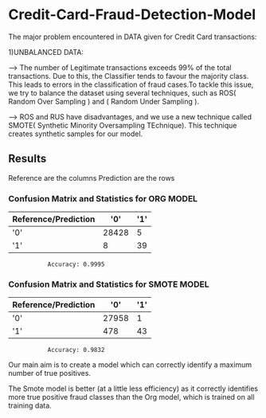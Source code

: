 # Credit-Card-Fraud-Detection-Model

The major problem encountered in DATA given for Credit Card transactions:

1)UNBALANCED DATA:

-->
The number of Legitimate transactions exceeds 99% of the total transactions. Due to this, the Classifier tends to
favour the majority class. This leads to errors in the classification of fraud cases.To tackle this issue, we try
to balance the dataset using several techniques, such as ROS( Random Over Sampling ) and ( Random Under Sampling ).

-->
ROS and RUS have disadvantages, and we use a new technique called SMOTE( Synthetic Minority Oversampling TEchnique).
This technique creates synthetic samples for our model.

## Results
Reference are the columns
Prediction are the rows

### Confusion Matrix and Statistics for ORG MODEL

| Reference/Prediction | '0'    | '1'    |
|-----------------------|--------|--------|
| '0'                   | 28428  | 5      |
| '1'                   | 8      | 39     |

               Accuracy: 0.9995

### Confusion Matrix and Statistics for SMOTE MODEL

| Reference/Prediction | '0'    | '1'    |
|-----------------------|--------|--------|
| '0'                   | 27958  | 1      |
| '1'                   | 478    | 43     |


                                          
               Accuracy: 0.9832  

Our main aim is to create a model which can correctly identify a maximum number of true positives.

The Smote model is better (at a little less efficiency) as it correctly identifies more true positive fraud classes than the Org model, which is trained on all training data.       
 
